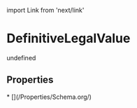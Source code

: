 import Link from 'next/link'
# DefinitiveLegalValue

undefined

## Properties

<Grid>
* [](/Properties/Schema.org/)

</Grid>

